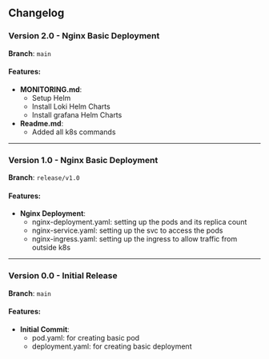 ## Changelog

### Version 2.0 - Nginx Basic Deployment

**Branch**: `main`

#### Features:
- **MONITORING.md**:
  - Setup Helm
  - Install Loki Helm Charts
  - Install grafana Helm Charts
- **Readme.md**:
  - Added all k8s commands

---

### Version 1.0 - Nginx Basic Deployment

**Branch**: `release/v1.0`

#### Features:
- **Nginx Deployment**:
  - nginx-deployment.yaml: setting up the pods and its replica count
  - nginx-service.yaml: setting up the svc to access the pods
  - nginx-ingress.yaml: setting up the ingress to allow traffic from outside k8s

---

### Version 0.0 - Initial Release

**Branch**: `main`

#### Features:
- **Initial Commit**:
  - pod.yaml: for creating basic pod
  - deployment.yaml: for creating basic deployment
  